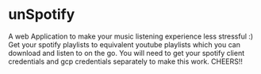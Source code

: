 # unSpotify

A web Application to make your music listening experience less stressful :)
Get your spotify playlists to equivalent youtube playlists which you can download and listen to on the go.
You will need to get your spotify client credentials and gcp credentials separately to make this work.
CHEERS!!
